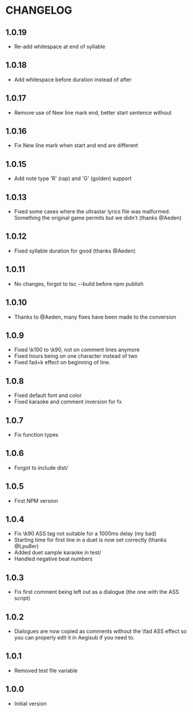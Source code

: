 # CHANGELOG

## 1.0.19
- Re-add whitespace at end of syllable

## 1.0.18
- Add whitespace before duration instead of after

## 1.0.17
- Remove use of New line mark end, better start sentence without

## 1.0.16
- Fix New line mark when start and end are different

## 1.0.15

- Add note type 'R' (rap) and 'G' (golden) support

## 1.0.13

- Fixed some cases where the ultrastar lyrics file was malformed. Something the original game permits but we didn't (thanks @Aeden)

## 1.0.12

- Fixed syllable duration for good (thanks @Aeden)

## 1.0.11

- No changes, forgot to tsc --build before npm publish

## 1.0.10

- Thanks to @Aeden, many fixes have been made to the conversion

## 1.0.9

- Fixed \k100 to \k90, not on comment lines anymore
- Fixed hours being on one character instead of two
- Fixed fad+k effect on beginning of line.

## 1.0.8

- Fixed default font and color
- Fixed karaoke and comment inversion for fx

## 1.0.7

- Fix function types

## 1.0.6

- Forgot to include dist/

## 1.0.5

- First NPM version

## 1.0.4

- Fix \k90 ASS tag not suitable for a 1000ms delay (my bad)
- Starting time for first line in a duet is now set correctly (thanks @Lpu8er)
- Added duet sample karaoke in test/
- Handled negative beat numbers

## 1.0.3

- Fix first comment being left out as a dialogue (the one with the ASS script)

## 1.0.2

- Dialogues are now copied as comments without the \fad ASS effect so you can properly edit it in Aegisub if you need to.

## 1.0.1

- Removed test file variable

## 1.0.0

- Initial version

